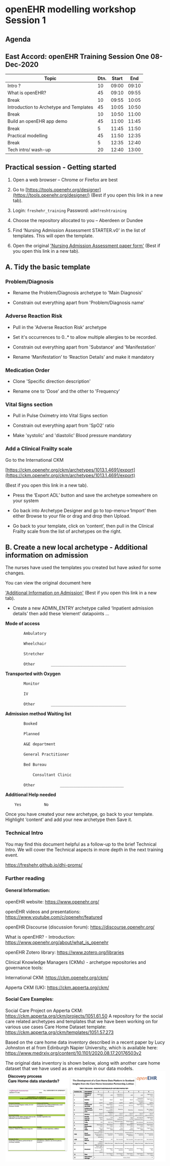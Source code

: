 # openEHR modelling workshop Session 1

## Agenda

## East Accord: openEHR Training Session One 08-Dec-2020

| Topic                                    | Dtn. | Start | End   |
| ---------------------------------------- | ---- | ----- | ----- |
| Intro			 ?                         | 10   | 09:00 | 09:10 |
| What is openEHR?                         | 45   | 09:10 | 09:55 |
| Break                                    | 10   | 09:55 | 10:05 |
| Introduction  to Archetype and Templates | 45   | 10:05 | 10:50 |
| Break                                    | 10   | 10:50 | 11:00 |
| Build an  openEHR app demo               | 45   | 11:00 | 11:45 |
| Break                                    | 5    | 11:45 | 11:50 |
| Practical  modelling                     | 45   | 11:50 | 12:35 |
| Break                                    | 5    | 12:35 | 12:40 |
| Tech  intro/ wash-up                     | 20   | 12:40 | 13:00 |


## Practical session - Getting started

1. Open a web browser – Chrome or Firefox are best

2. Go to [https://tools.openehr.org/designer](https://tools.openehr.org/designer/) 
(Best if you open this link in a new tab).


3. Login: 		`freshehr_training`	
   Password: 	`ad4freshtraining`

4. Choose the repository allocated to you – Aberdeen or Dundee

5. Find ‘Nursing Admission Assessment STARTER.v0' in the list of templates. This will open the template.

6. Open the original ['Nursing Admission Assessment paper form'](Nursing%20Admission%20Assessment.pdf) (Best if you open this link in a new tab). 


## A. Tidy the basic template

### Problem/Diagnosis	

 - Rename the Problem/Diagnosis archetype to 'Main Diagnosis'

- Constrain out everything apart from 'Problem/Diagnosis name'

### Adverse Reaction Risk

- Pull in the 'Adverse Reaction Risk' archetype

- Set it's occurrences to 0..* to allow multiple allergies to be recorded.
  
- Constrain out everything apart from 'Substance' and 'Manifestation'

- Rename ‘Manifestation’ to ‘Reaction Details’ and make it mandatory

### Medication Order

- Clone 'Specific direction description'

- Rename one to 'Dose' and the other to 'Frequency'

### Vital Signs section

 - Pull in Pulse Oximetry into Vital Signs section

- Constrain out everything apart from 'SpO2' ratio

- Make 'systolic' and 'diastolic' Blood pressure mandatory


### Add a Clinical Frailty scale

Go to the International CKM 

[https://ckm.openehr.org/ckm/archetypes/1013.1.4691/export](https://ckm.openehr.org/ckm/archetypes/1013.1.4691/export)

 (Best if you open this link in a new tab).

- Press the ‘Export ADL’ button and save the archetype somewhere on your system

- Go back into Archetype Designer and go to top-menu->‘Import’ then either Browse to your file or drag and drop then Upload.

- Go back to your template, click on ‘content’, then pull in the Clinical Frailty scale from the list of archetypes on the right.

## B. Create a new local archetype - Additional information on admission

The nurses have used the templates you created but have asked for some changes.

You can view the original document here  

['Additional Information on Admission'](Additional%20information%20on%20admission.pdf) (Best if you open this link in a new tab).


- Create a new ADMIN_ENTRY archetype called ‘Inpatient admission details’ then add these ‘element’ datapoints ...

**Mode of access**	

			Ambulatory  	

			Wheelchair	

			Stretcher	

			Other		_________________________________

**Transported with	Oxygen**	

			Monitor	

			IV		

			Other		_________________________________

**Admission method	Waiting list**		

			Booked		

			Planned		

			A&E department	

			General Practitioner	

			Bed Bureau	

				Consultant Clinic	

			Other			____________________________		

**Additional Help needed**	

		Yes  	     No  

Once you have created your new archetype, go back to your template. Highlight ‘content’ and add your new archetype then Save it.

### Technical Intro

You may find this document helpful as a follow-up to the brief Technical Intro.
We will cover the Technical aspects in more depth in the next training event.

https://freshehr.github.io/dhi-proms/

### Further reading

#### General Information:

openEHR website: https://www.openehr.org/

openEHR videos and presentations: https://www.youtube.com/c/openehr/featured

openEHR Discourse (discussion forum): https://discourse.openehr.org/

What is openEHR? - Introduction: https://www.openehr.org/about/what_is_openehr

openEHR Zotero library: https://www.zotero.org/libraries


Clinical Knowledge Managers (CKMs) - archetype repositories and governance tools:

International CKM: https://ckm.openehr.org/ckm/

Apperta CKM (UK): https://ckm.apperta.org/ckm/


#### Social Care Examples:

Social Care Project on Apperta CKM: https://ckm.apperta.org/ckm/projects/1051.61.50
A repository for the social care related archetypes and templates that we have been working on for various use cases
Care Home Dataset template: https://ckm.apperta.org/ckm/templates/1051.57.273

Based on the care home data inventory described in a recent paper by Lucy Johnston et al from Edinburgh Napier University, which is available here: https://www.medrxiv.org/content/10.1101/2020.08.17.20176503v2 

The original data inventory is shown below, along with another care home dataset that we have used as an example in our data models.
![](images/care-home-data-stds.png)
